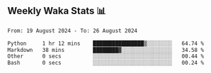 ## Weekly Waka Stats 📊
<!--START_SECTION:waka-->

```txt
From: 19 August 2024 - To: 26 August 2024

Python     1 hr 12 mins    ████████████████▒░░░░░░░░   64.74 %
Markdown   38 mins         ████████▓░░░░░░░░░░░░░░░░   34.58 %
Other      0 secs          ░░░░░░░░░░░░░░░░░░░░░░░░░   00.44 %
Bash       0 secs          ░░░░░░░░░░░░░░░░░░░░░░░░░   00.24 %
```

<!--END_SECTION:waka-->

<!--

Here are some ideas to get you started:

- 🔭 I’m currently working on (way to add branches committed on)
- 🌱 I’m currently learning Web Frameworks and Machine Learning! (Lisp, JS (react & angular), Python, and __)
- 💬 Ask me about ...
- 📫 How to reach me: 
- 😄 Pronouns: He/Him/His
- ⚡ Fun fact: ...

that-recsys-lab
-->
